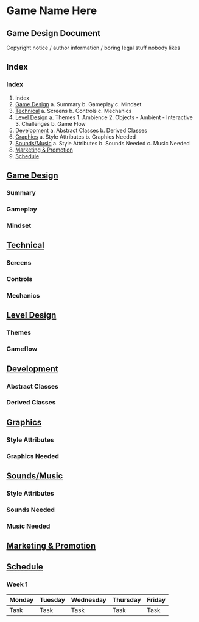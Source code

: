 # Game Name Here
## Game Design Document

Copyright notice / author information / boring legal stuff nobody likes

## Index
### Index
1. Index
2. [Game Design](#gamedesign)
	a. Summary
	b. Gameplay
	c. Mindset
3. [Technical](#technical)
	a. Screens
	b. Controls
	c. Mechanics
4. [Level Design](#level)
	a. Themes
		1. Ambience
		2. Objects
			- Ambient
			- Interactive
		3. Challenges
	b. Game Flow
5. [Development](#development)
	a. Abstract Classes
	b. Derived Classes
6. [Graphics](#graphics)
	a. Style Attributes
	b. Graphics Needed
7. [Sounds/Music](#sounds)
	a. Style Attributes
	b. Sounds Needed
	c. Music Needed
8. [Marketing & Promotion](#marketing)
9. [Schedule](#schedule)

## [Game Design](id:gamedesign)
### Summary
### Gameplay
### Mindset

## [Technical](id:technical)
### Screens
### Controls
### Mechanics

## [Level Design](id:level)
### Themes
### Gameflow

## [Development](id:development)
### Abstract Classes
### Derived Classes

## [Graphics](id:graphics)
### Style Attributes
### Graphics Needed

## [Sounds/Music](id:sounds)
### Style Attributes
### Sounds Needed
### Music Needed

## [Marketing & Promotion](id:marketing)

## [Schedule](id:schedule)
### Week 1

Monday | Tuesday | Wednesday | Thursday | Friday
:----- | :------ | :-------- | :------- | :-----
Task | Task | Task | Task | Task


